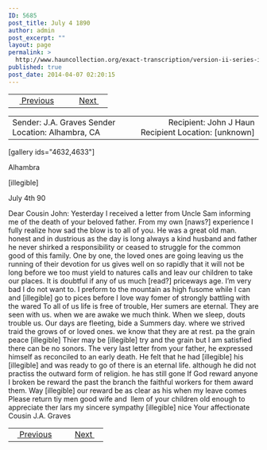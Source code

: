 ```yaml
---
ID: 5685
post_title: July 4 1890
author: admin
post_excerpt: ""
layout: page
permalink: >
  http://www.hauncollection.org/exact-transcription/version-ii-series-iv/july-4-1890/
published: true
post_date: 2014-04-07 02:20:15
---
```

<table style="width: 100%;" align="center">
<tbody>
<tr>
<td width="50%"> <a href="http://www.hauncollection.org/version-2/version-ii-series-iv/july-8-1889/"><img src="https://lh3.googleusercontent.com/-EFJpxxNiPNw/VqgtWBCZrMI/AAAAAAAAAFU/WfY4lPFWWkg/s800-Ic42/Soeb-Plain-Arrows-8-10px.png" alt="" width="10" height="10"/> Previous</a></td>
<td style="text-align: right;"><a href="http://www.hauncollection.org/version-2/version-ii-series-iv/august-30-year-unkown/">Next <img src="https://lh3.googleusercontent.com/-67k0cYlpXHw/VqgtWKz1MXI/AAAAAAAAAFU/k9PW_Piyurk/s800-Ic42/Soeb-Plain-Arrows-5-10px.png" alt="" width="10" height="10"/></a></td>
</tr>
</tbody>
</table>
<table style="width: 100%;" align="center">
<tbody>
<tr>
<td width="50%">Sender: J.A. Graves
Sender Location: Alhambra, CA</td>
<td style="text-align: right;">Recipient: John J Haun
Recipient Location: [unknown]</td>
</tr>
</tbody>
</table>
[gallery ids="4632,4633"]

Alhambra

[illegible]

July 4th 90

Dear Cousin John:
Yesterday I
received a letter from
Uncle Sam informing me of
the death of your beloved
father. From my own [naws?]
experience I fully realize how
sad the blow is to all of
you. He was a great
old man. honest and in
dustrious as the day is long
always a kind husband and
father he never shirked a
responsibility or ceased to
struggle for the common good
of this family.
One by one, the loved ones
are going leaving us the running
of their devotion for us
gives well on so rapidly
that it will not be long
before we too must yield
to natures calls and leav
our children to take our
places. It is doubtful if any
of us much [read?] priceways
age. I’m very bad I do not
want to. I preform to
the mountain as high fusome
while I can and [illegible] go
to pices before I love way
fomer of strongly battling
with the wared
To all of us life is free
of trouble, Her sumers are
eternal. They are seen with
us. when we are awake
we much think. When we
sleep, douts trouble us. Our
days are fleeting, bide a
Summers day. where we
strived traid the grows of
or loved ones. we know that
they are at rest. pa the grain
peace [illegible]
Thier may be [illegible]
try and the grain but I am
satisfied there can be no
sonors.
The very last letter from
your father, he expressed
himself as reconciled to an
early death. He felt that he
had [illegible] his [illegible] and was
ready to go of there is an
eternal life. although he did
not practiss the outward form
of religion. he has still gone
If God reward anyone I
broken be reward the past the
branch the faithful workers for
them award them. Way [illegible]
our reward be as clear as
his when my leave comes
Please return tiy men
good wife and  llem of
your children old enough to
appreciate ther lars my
sincere sympathy [illegible]
nice
Your affectionate Cousin
J.A. Graves

<table style="width: 100%;" align="center">
<tbody>
<tr>
<td width="50%"> <a href="http://www.hauncollection.org/version-2/version-ii-series-iv/july-8-1889/"><img src="https://lh3.googleusercontent.com/-EFJpxxNiPNw/VqgtWBCZrMI/AAAAAAAAAFU/WfY4lPFWWkg/s800-Ic42/Soeb-Plain-Arrows-8-10px.png" alt="" width="10" height="10"/> Previous</a></td>
<td style="text-align: right;"><a href="http://www.hauncollection.org/version-2/version-ii-series-iv/august-30-year-unkown/">Next <img src="https://lh3.googleusercontent.com/-67k0cYlpXHw/VqgtWKz1MXI/AAAAAAAAAFU/k9PW_Piyurk/s800-Ic42/Soeb-Plain-Arrows-5-10px.png" alt="" width="10" height="10"/></a></td>
</tr>
</tbody>
</table>